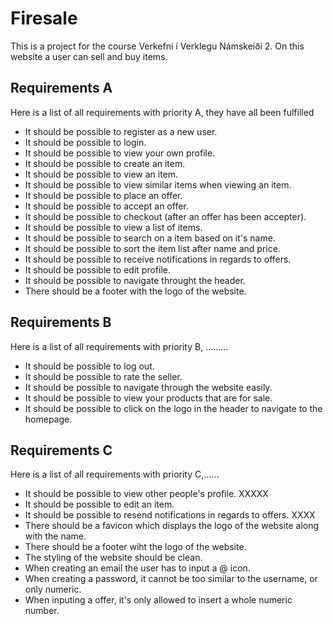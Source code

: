 # Firesale
This is a project for the course Verkefni í Verklegu Námskeiði 2. On this website a user can sell and buy items.

## Requirements A
Here is a list of all requirements with priority A, they have all been fulfilled
- It should be possible to register as a new user. 
- It should be possible to login.
- It should be possible to view your own profile.
- It should be possible to create an item.
- It should be possible to view an item.
- It should be possible to view similar items when viewing an item.
- It should be possible to place an offer.
- It should be possible to accept an offer.
- It should be possible to checkout (after an offer has been accepter). 
- It should be possible to view a list of items.
- It should be possible to search on a item based on it's name.
- It should be possible to sort the item list after name and price.
- It should be possible to receive notifications in regards to offers.
- It should be possible to edit profile.
- It should be possible to navigate throught the header.
- There should be a footer with the logo of the website.

## Requirements B
Here is a list of all requirements with priority B, .........
- It should be possible to log out.
- It should be possible to rate the seller. 
- It should be possible to navigate through the website easily.
- It should be possible to view your products that are for sale. 
- It should be possible to click on the logo in the header to navigate to the homepage.

## Requirements C
Here is a list of all requirements with priority C,......
- It should be possible to view other people's profile. XXXXX
- It should be possible to edit an item.  
- It should be possible to resend notifications in regards to offers. XXXX
- There should be a favicon which displays the logo of the website along with the name.
- There should be a footer wiht the logo of the website.
- The styling of the website should be clean.
- When creating an email the user has to input a @ icon.
- When creating a password, it cannot be too similar to the username, or only numeric.
- When inputing a offer, it's only allowed to insert a whole numeric number.



